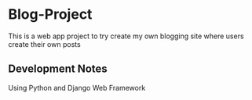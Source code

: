 # Blog-Project
This is a web app project to try create my own blogging site where users create their own posts 
## Development Notes
Using Python and Django Web Framework 
